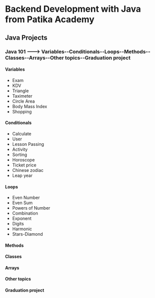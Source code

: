 # Backend Development with Java from Patika Academy
## Java Projects

### Java 101 ---> Variables--Conditionals--Loops--Methods--Classes--Arrays--Other topics--Graduation project
#### Variables
- Exam
- KDV
- Triangle
- Taximeter
- Circle Area
- Body Mass Index
- Shopping
#### Conditionals
- Calculate
- User
- Lesson Passing
- Activity
- Sorting
- Horoscope
- Ticket price
- Chinese zodiac
- Leap year
#### Loops
- Even Number
- Even Sum
- Powers of Number
- Combination
- Exponent
- Digits
- Harmonic
- Stars-Diamond
#### Methods


#### Classes


#### Arrays


#### Other topics


#### Graduation project